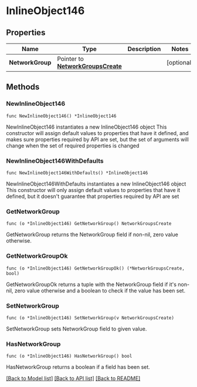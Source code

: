 # InlineObject146

## Properties

Name | Type | Description | Notes
------------ | ------------- | ------------- | -------------
**NetworkGroup** | Pointer to [**NetworkGroupsCreate**](networkGroupsCreate.md) |  | [optional] 

## Methods

### NewInlineObject146

`func NewInlineObject146() *InlineObject146`

NewInlineObject146 instantiates a new InlineObject146 object
This constructor will assign default values to properties that have it defined,
and makes sure properties required by API are set, but the set of arguments
will change when the set of required properties is changed

### NewInlineObject146WithDefaults

`func NewInlineObject146WithDefaults() *InlineObject146`

NewInlineObject146WithDefaults instantiates a new InlineObject146 object
This constructor will only assign default values to properties that have it defined,
but it doesn't guarantee that properties required by API are set

### GetNetworkGroup

`func (o *InlineObject146) GetNetworkGroup() NetworkGroupsCreate`

GetNetworkGroup returns the NetworkGroup field if non-nil, zero value otherwise.

### GetNetworkGroupOk

`func (o *InlineObject146) GetNetworkGroupOk() (*NetworkGroupsCreate, bool)`

GetNetworkGroupOk returns a tuple with the NetworkGroup field if it's non-nil, zero value otherwise
and a boolean to check if the value has been set.

### SetNetworkGroup

`func (o *InlineObject146) SetNetworkGroup(v NetworkGroupsCreate)`

SetNetworkGroup sets NetworkGroup field to given value.

### HasNetworkGroup

`func (o *InlineObject146) HasNetworkGroup() bool`

HasNetworkGroup returns a boolean if a field has been set.


[[Back to Model list]](../README.md#documentation-for-models) [[Back to API list]](../README.md#documentation-for-api-endpoints) [[Back to README]](../README.md)


